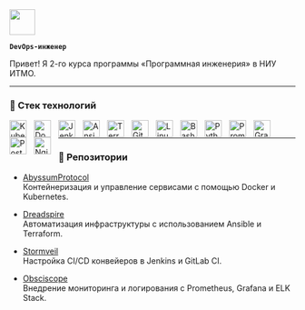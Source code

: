 <img src="https://media.tenor.com/yiffPB7ajncAAAAj/kirby-wave.gif" width="45px">

**`DevOps-инженер`**

Привет! Я 2-го курса программы «Программная инженерия» в НИУ ИТМО. 

---

### 🧰 Стек технологий

<img align="left" alt="Kubernetes" width="30px" style="padding-right:10px;" src="https://cdn.jsdelivr.net/gh/devicons/devicon/icons/kubernetes/kubernetes-plain.svg"/>
<img align="left" alt="Docker" width="30px" style="padding-right:10px;" src="https://cdn.jsdelivr.net/gh/devicons/devicon/icons/docker/docker-original.svg"/>
<img align="left" alt="Jenkins" width="30px" style="padding-right:10px;" src="https://cdn.jsdelivr.net/gh/devicons/devicon/icons/jenkins/jenkins-original.svg"/>
<img align="left" alt="Ansible" width="30px" style="padding-right:10px;" src="https://cdn.jsdelivr.net/gh/devicons/devicon/icons/ansible/ansible-original.svg"/>
<img align="left" alt="Terraform" width="30px" style="padding-right:10px;" src="https://cdn.jsdelivr.net/gh/devicons/devicon/icons/terraform/terraform-original.svg"/>
<img align="left" alt="Git" width="30px" style="padding-right:10px;" src="https://cdn.jsdelivr.net/gh/devicons/devicon/icons/git/git-original.svg"/>
<img align="left" alt="Linux" width="30px" style="padding-right:10px;" src="https://cdn.jsdelivr.net/gh/devicons/devicon/icons/linux/linux-original.svg"/>
<img align="left" alt="Bash" width="30px" style="padding-right:10px;" src="https://cdn.jsdelivr.net/gh/devicons/devicon/icons/bash/bash-original.svg"/>
<img align="left" alt="Python" width="30px" style="padding-right:10px;" src="https://cdn.jsdelivr.net/gh/devicons/devicon/icons/python/python-plain.svg"/>
<img align="left" alt="Prometheus" width="30px" style="padding-right:10px;" src="https://cdn.jsdelivr.net/gh/devicons/devicon/icons/prometheus/prometheus-original.svg"/>
<img align="left" alt="Grafana" width="30px" style="padding-right:10px;" src="https://cdn.jsdelivr.net/gh/devicons/devicon/icons/grafana/grafana-original.svg"/>
<img align="left" alt="PostgreSQL" width="30px" style="padding-right:10px;" src="https://cdn.jsdelivr.net/gh/devicons/devicon/icons/postgresql/postgresql-original.svg"/>
<img align="left" alt="Nginx" width="30px" style="padding-right:10px;" src="https://cdn.jsdelivr.net/gh/devicons/devicon/icons/nginx/nginx-original.svg"/>
<br />

---

### 📂 Репозитории

- [AbyssumProtocol](https://github.com/n-mukhin/AbyssumProtocol)  
  Контейнеризация и управление сервисами с помощью Docker и Kubernetes.
  
- [Dreadspire](https://github.com/n-mukhin/Dreadspire)  
  Автоматизация инфраструктуры с использованием Ansible и Terraform.

- [Stormveil](https://github.com/n-mukhin/Stormveil)  
  Настройка CI/CD конвейеров в Jenkins и GitLab CI.

- [Obsciscope](https://github.com/n-mukhin/Obsciscope)  
  Внедрение мониторинга и логирования с Prometheus, Grafana и ELK Stack.
